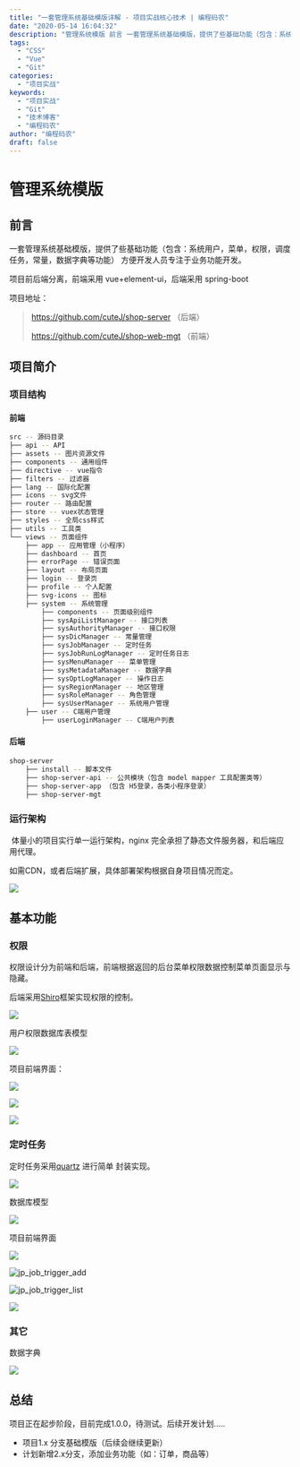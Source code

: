 ```yaml
---
title: "一套管理系统基础模版详解 - 项目实战核心技术 | 编程码农"
date: "2020-05-14 16:04:32"
description: "管理系统模版 前言 一套管理系统基础模版，提供了些基础功能（包含：系统用户，菜单，权限，调度任务，常量，数据字典等功能） 方便开发人员专注于业务功能开发。 项目前后端分离，前端采用 vue+element-ui，后端采用 spring-boot 项目地址： > https://github.com/..."
tags:
  - "CSS"
  - "Vue"
  - "Git"
categories:
  - "项目实战"
keywords:
  - "项目实战"
  - "Git"
  - "技术博客"
  - "编程码农"
author: "编程码农"
draft: false
---
```


# 管理系统模版

## 前言

一套管理系统基础模版，提供了些基础功能（包含：系统用户，菜单，权限，调度任务，常量，数据字典等功能） 方便开发人员专注于业务功能开发。

项目前后端分离，前端采用 vue+element-ui，后端采用 spring-boot

项目地址：

> https://github.com/cuteJ/shop-server （后端）
>
> https://github.com/cuteJ/shop-web-mgt （前端）

## 项目简介

### 项目结构

#### 前端

```bash
src -- 源码目录
├── api -- API
├── assets -- 图片资源文件
├── components -- 通用组件
├── directive -- vue指令
├── filters -- 过滤器
├── lang -- 国际化配置
├── icons -- svg文件
├── router -- 路由配置
├── store -- vuex状态管理
├── styles -- 全局css样式
├── utils -- 工具类
└── views -- 页面组件
    ├── app -- 应用管理（小程序）
    ├── dashboard -- 首页
    ├── errorPage -- 错误页面
    ├── layout -- 布局页面
    ├── login -- 登录页
    ├── profile -- 个人配置
    ├── svg-icons -- 图标
    ├── system -- 系统管理
        ├── components -- 页面级别组件
        ├── sysApiListManager -- 接口列表
        ├── sysAuthorityManager -- 接口权限
        ├── sysDicManager -- 常量管理
        ├── sysJobManager -- 定时任务
        ├── sysJobRunLogManager -- 定时任务日志
        ├── sysMenuManager -- 菜单管理
        ├── sysMetadataManager -- 数据字典
        ├── sysOptLogManager -- 操作日志
        ├── sysRegionManager -- 地区管理
        ├── sysRoleManager -- 角色管理
        ├── sysUserManager -- 系统用户管理
    ├── user -- C端用户管理
        ├── userLoginManager -- C端用户列表
```

#### 后端

```bash
shop-server
    ├── install -- 脚本文件
    ├── shop-server-api -- 公共模块（包含 model mapper 工具配置类等）
    ├── shop-server-app （包含 H5登录，各类小程序登录） 
    ├── shop-server-mgt 
```

### 运行架构

​	体量小的项目实行单一运行架构，nginx 完全承担了静态文件服务器，和后端应用代理。

如需CDN，或者后端扩展，具体部署架构根据自身项目情况而定。

![](https://blogs-on.oss-cn-beijing.aliyuncs.com/imgs/ds_home.png)

## 基本功能

### 权限

权限设计分为前端和后端，前端根据返回的后台菜单权限数据控制菜单页面显示与隐藏。

后端采用[Shiro](http://shiro.apache.org/)框架实现权限的控制。

![](https://blogs-on.oss-cn-beijing.aliyuncs.com/imgs/model_user.png)

用户权限数据库表模型

![](https://blogs-on.oss-cn-beijing.aliyuncs.com/imgs/db_user.png)



项目前端界面：

![](https://blogs-on.oss-cn-beijing.aliyuncs.com/imgs/jp_user_user_list.png)

![](https://blogs-on.oss-cn-beijing.aliyuncs.com/imgs/jp_user_role_list.png)

![](https://blogs-on.oss-cn-beijing.aliyuncs.com/imgs/jp_user_menu_list.png)



### 定时任务

定时任务采用[quartz](http://www.quartz-scheduler.org/) 进行简单 封装实现。

![](https://blogs-on.oss-cn-beijing.aliyuncs.com/imgs/model_job.png)

数据库模型

![](https://blogs-on.oss-cn-beijing.aliyuncs.com/imgs/db_job.png)

项目前端界面

![](https://blogs-on.oss-cn-beijing.aliyuncs.com/imgs/jp_job_tp.png)

![jp_job_trigger_add](https://blogs-on.oss-cn-beijing.aliyuncs.com/imgs/jp_job_trigger_add.png)

![jp_job_trigger_list](https://blogs-on.oss-cn-beijing.aliyuncs.com/imgs/jp_job_trigger_list.png)

![](https://blogs-on.oss-cn-beijing.aliyuncs.com/imgs/jp_job_instanceLog.png)

### 其它

数据字典

![](https://blogs-on.oss-cn-beijing.aliyuncs.com/imgs/jp_other_db.png)



## 总结

项目正在起步阶段，目前完成1.0.0，待测试。后续开发计划.....

- 项目1.x 分支基础模版（后续会继续更新）
- 计划新增2.x分支，添加业务功能（如：订单，商品等）